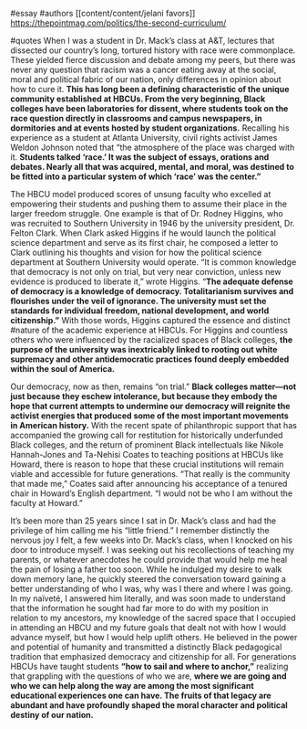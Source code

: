 #essay 
#authors [[content/content/jelani favors]]
https://thepointmag.com/politics/the-second-curriculum/

#quotes 
When I was a student in Dr. Mack’s class at A&T, lectures that dissected our country’s long, tortured history with race were commonplace. These yielded fierce discussion and debate among my peers, but there was never any question that racism was a cancer eating away at the social, moral and political fabric of our nation, only differences in opinion about how to cure it. **This has long been a defining characteristic of the unique community established at HBCUs. From the very beginning, Black colleges have been laboratories for dissent, where students took on the race question directly in classrooms and campus newspapers, in dormitories and at events hosted by student organizations.** Recalling his experience as a student at Atlanta University, civil rights activist James Weldon Johnson noted that “the atmosphere of the place was charged with it. **Students talked ‘race.’ It was the subject of essays, orations and debates. Nearly all that was acquired, mental, and moral, was destined to be fitted into a particular system of which ‘race’ was the center.”**

The HBCU model produced scores of unsung faculty who excelled at empowering their students and pushing them to assume their place in the larger freedom struggle. One example is that of Dr. Rodney Higgins, who was recruited to Southern University in 1946 by the university president, Dr. Felton Clark. When Clark asked Higgins if he would launch the political science department and serve as its first chair, he composed a letter to Clark outlining his thoughts and vision for how the political science department at Southern University would operate. “It is common knowledge that democracy is not only on trial, but very near conviction, unless new evidence is produced to liberate it,” wrote Higgins. “**The adequate defense of democracy is a knowledge of democracy. Totalitarianism survives and flourishes under the veil of ignorance. The university must set the standards for individual freedom, national development, and world citizenship.”** With those words, Higgins captured the essence and distinct #nature of the academic experience at HBCUs. For Higgins and countless others who were influenced by the racialized spaces of Black colleges, **the purpose of the university was inextricably linked to rooting out white supremacy and other antidemocratic practices found deeply embedded within the soul of America.**

Our democracy, now as then, remains “on trial.” **Black colleges matter—not just because they eschew intolerance, but because they embody the hope that current attempts to undermine our democracy will reignite the activist energies that produced some of the most important movements in American history.** With the recent spate of philanthropic support that has accompanied the growing call for restitution for historically underfunded Black colleges, and the return of prominent Black intellectuals like Nikole Hannah-Jones and Ta-Nehisi Coates to teaching positions at HBCUs like Howard, there is reason to hope that these crucial institutions will remain viable and accessible for future generations. “That really is the community that made me,” Coates said after announcing his acceptance of a tenured chair in Howard’s English department. “I would not be who I am without the faculty at Howard.”

It’s been more than 25 years since I sat in Dr. Mack’s class and had the privilege of him calling me his “little friend.” I remember distinctly the nervous joy I felt, a few weeks into Dr. Mack’s class, when I knocked on his door to introduce myself. I was seeking out his recollections of teaching my parents, or whatever anecdotes he could provide that would help me heal the pain of losing a father too soon. While he indulged my desire to walk down memory lane, he quickly steered the conversation toward gaining a better understanding of who I was, why was I there and where I was going. In my naïveté, I answered him literally, and was soon made to understand that the information he sought had far more to do with my position in relation to my ancestors, my knowledge of the sacred space that I occupied in attending an HBCU and my future goals that dealt not with how I would advance myself, but how I would help uplift others. He believed in the power and potential of humanity and transmitted a distinctly Black pedagogical tradition that emphasized democracy and citizenship for all. For generations HBCUs have taught students **“how to sail and where to anchor,”** realizing that grappling with the questions of who we are, **where we are going and who we can help along the way are among the most significant educational experiences one can have. The fruits of that legacy are abundant and have profoundly shaped the moral character and political destiny of our nation.**